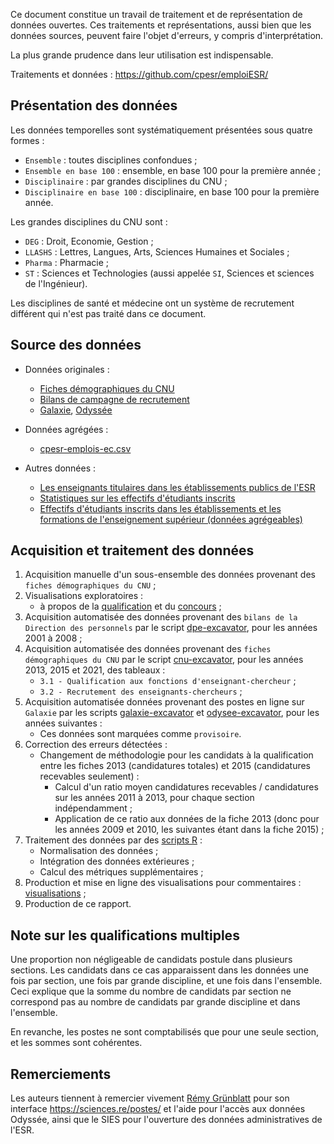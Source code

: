 

Ce document constitue un travail de traitement et de représentation de données ouvertes.
Ces traitements et représentations, aussi bien que les données sources, peuvent 
faire l'objet d'erreurs, y compris d'interprétation.

La plus grande prudence dans leur utilisation est indispensable.

Traitements et données : https://github.com/cpesr/emploiESR/


## Présentation des données 


Les données temporelles sont systématiquement présentées sous quatre formes :

- `Ensemble` : toutes disciplines confondues ;
- `Ensemble en base 100` : ensemble, en base 100 pour la première année ;
- `Disciplinaire` : par grandes disciplines du CNU ;
- `Disciplinaire en base 100` : disciplinaire, en base 100 pour la première année.


Les grandes disciplines du CNU sont :

- `DEG` : Droit, Economie, Gestion ;
- `LLASHS` : Lettres, Langues, Arts, Sciences Humaines et Sociales ;
- `Pharma` : Pharmacie ;
- `ST` : Sciences et Technologies (aussi appelée `SI`, Sciences et sciences de l'Ingénieur).

Les disciplines de santé et médecine ont un système de recrutement différent qui
n'est pas traité dans ce document.

  
## Source des données

- Données originales :
  - [Fiches démographiques du CNU](https://www.enseignementsup-recherche.gouv.fr/fr/fiches-demographiques-des-sections-du-conseil-national-des-universites-cnu-83047)
  - [Bilans de campagne de recrutement](https://www.enseignementsup-recherche.gouv.fr/cid118435/personnels-enseignants-du-superieur-bilans-et-statistiques.html#recrutement)
  - [Galaxie](https://www.galaxie.enseignementsup-recherche.gouv.fr/ensup/ListesPostesPublies/Emplois_publies_TrieParCorps.html), [Odyssée](https://odyssee.enseignementsup-recherche.gouv.fr/)

- Données agrégées : 
  - [cpesr-emplois-ec.csv](https://github.com/cpesr/emploiESR/tree/main/data/cpesr-emplois-ec.csv)

- Autres données :
  - [Les enseignants titulaires dans les établissements publics de l'ESR](https://data.enseignementsup-recherche.gouv.fr/explore/dataset/fr-esr-enseignants-titulaires-esr-public/export/?flg=fr&disjunctive.annee)
  - [Statistiques sur les effectifs d'étudiants inscrits](https://data.enseignementsup-recherche.gouv.fr/explore/dataset/fr-esr-statistiques-sur-les-effectifs-d-etudiants-inscrits-par-etablissement-hcp/)
  - [Effectifs d'étudiants inscrits dans les établissements et les formations de l'enseignement supérieur (données agrégeables)](https://data.enseignementsup-recherche.gouv.fr/explore/dataset/fr-esr-atlas_regional-effectifs-d-etudiants-inscrits_agregeables)
  
## Acquisition et traitement des données

1. Acquisition manuelle d'un sous-ensemble des données provenant des `fiches démographiques du CNU` ;
1. Visualisations exploratoires :
    + à propos de la [qualification](https://github.com/cpesr/RFC/blob/main/ConcoursMCF/QualificationMCF.md) et du [concours](https://github.com/cpesr/RFC/blob/main/ConcoursMCF/ConcoursMCF.md) ;
1. Acquisition automatisée des données provenant des `bilans de la Direction des personnels` par le script [dpe-excavator](https://github.com/cpesr/emploiESR/tree/main/utils/dpe-excavator), pour les années 2001 à 2008 ;
1. Acquisition automatisée des données provenant des `fiches démographiques du CNU` par le script [cnu-excavator](https://github.com/cpesr/emploiESR/tree/main/utils/cnu-excavator), pour les années 2013, 2015 et 2021, des tableaux :
    + `3.1 - Qualification aux fonctions d'enseignant-chercheur` ;
    + `3.2 - Recrutement des enseignants-chercheurs` ;
1. Acquisition automatisée données provenant des postes en ligne sur `Galaxie` par les scripts [galaxie-excavator](https://github.com/cpesr/emploiESR/tree/main/utils/galaxie-excavator) et [odysee-excavator](https://github.com/cpesr/emploiESR/tree/main/utils/odyssee-excavator), pour les années suivantes :
    + Ces données sont marquées comme `provisoire`.
1. Correction des erreurs détectées :
    + Changement de méthodologie pour les candidats à la qualification entre les fiches 2013 (candidatures totales) et 2015 (candidatures recevables seulement) :
        - Calcul d'un ratio moyen candidatures recevables / candidatures sur les années 2011 à 2013, pour chaque section indépendamment ;
        - Application de ce ratio aux données de la fiche 2013 (donc pour les années 2009 et 2010, les suivantes étant dans la fiche 2015) ;
1. Traitement des données par des [scripts R](https://github.com/cpesr/emploiESR/tree/main/R) :
    + Normalisation des données ;
    + Intégration des données extérieures ;
    + Calcul des métriques supplémentaires ;
1. Production et mise en ligne des visualisations pour commentaires : [visualisations](https://github.com/cpesr/emploiESR/blob/main/emploiEC/emploiEC.md) ;
1. Production de ce rapport.

## Note sur les qualifications multiples

Une proportion non négligeable de candidats postule dans plusieurs sections. 
Les candidats dans ce cas apparaissent dans les données une fois par section, 
une fois par grande discipline, et une fois dans l'ensemble.
Ceci explique que la somme du nombre de candidats par section ne correspond pas 
au nombre de candidats par grande discipline et dans l'ensemble.

En revanche, les postes ne sont comptabilisés que pour une seule section, et les
sommes sont cohérentes.

## Remerciements

Les auteurs tiennent à remercier vivement [Rémy Grünblatt](https://social.sciences.re/@RGrunblatt) pour son interface https://sciences.re/postes/ et l'aide pour l'accès aux données Odyssée, 
ainsi que le SIES pour l'ouverture des données administratives de l'ESR.


